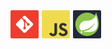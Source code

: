 <svg width="145" height="45" viewBox="0 0 145 45" fill="none" xmlns="http://www.w3.org/2000/svg">
<rect width="45" height="45" rx="2" fill="#F03C2E"/>
<mask id="mask0_801_16" style="mask-type:luminance" maskUnits="userSpaceOnUse" x="8" y="8" width="29" height="29">
<path d="M8.5 8.5H36.5V36.5H8.5V8.5Z" fill="white"/>
</mask>
<g mask="url(#mask0_801_16)">
<path d="M35.9724 21.2533L23.747 9.02872C23.5795 8.86114 23.3807 8.7282 23.1618 8.6375C22.9429 8.54681 22.7083 8.50012 22.4714 8.50012C22.2345 8.50012 21.9999 8.54681 21.781 8.6375C21.5622 8.7282 21.3633 8.86114 21.1958 9.02872L18.6581 11.5677L21.8778 14.7874C22.2563 14.6588 22.6633 14.6387 23.0526 14.7294C23.442 14.8201 23.7982 15.0179 24.081 15.3005C24.3653 15.5851 24.5638 15.9441 24.6537 16.3362C24.7437 16.7283 24.7214 17.1379 24.5895 17.518L27.6937 20.6213C28.0739 20.4892 28.4836 20.467 28.8759 20.5571C29.2681 20.6472 29.6271 20.846 29.9115 21.1308C30.1108 21.33 30.2688 21.5665 30.3766 21.8268C30.4845 22.0871 30.54 22.3661 30.54 22.6478C30.54 22.9296 30.4845 23.2086 30.3766 23.4689C30.2688 23.7292 30.1108 23.9657 29.9115 24.1649C29.5087 24.5673 28.9626 24.7933 28.3932 24.7933C27.8239 24.7933 27.2778 24.5673 26.875 24.1649C26.5757 23.8651 26.3718 23.4836 26.289 23.0682C26.2061 22.6529 26.248 22.2223 26.4093 21.8307L23.5145 18.9368V26.5539C23.82 26.7048 24.0852 26.9264 24.2881 27.2002C24.491 27.4741 24.6257 27.7923 24.6811 28.1285C24.7365 28.4648 24.711 28.8094 24.6067 29.1339C24.5023 29.4583 24.3222 29.7532 24.0813 29.9942C23.8821 30.1935 23.6455 30.3515 23.3852 30.4593C23.1249 30.5672 22.846 30.6227 22.5642 30.6227C22.2824 30.6227 22.0035 30.5672 21.7432 30.4593C21.4829 30.3515 21.2464 30.1935 21.0471 29.9942C20.8478 29.795 20.6898 29.5585 20.5819 29.2981C20.474 29.0378 20.4185 28.7588 20.4185 28.477C20.4185 28.1952 20.474 27.9162 20.5819 27.6559C20.6898 27.3955 20.8478 27.159 21.0471 26.9598C21.2479 26.7586 21.4865 26.5992 21.7492 26.4908V18.8036C21.4876 18.6958 21.2498 18.5374 21.0496 18.3375C20.8494 18.1376 20.6906 17.9001 20.5824 17.6386C20.4743 17.3771 20.4188 17.0969 20.4193 16.8139C20.4198 16.531 20.4761 16.2509 20.5852 15.9898L17.4106 12.8146L9.02707 21.196C8.68925 21.5345 8.49951 21.9932 8.49951 22.4714C8.49951 22.9496 8.68925 23.4083 9.02707 23.7468L21.2531 35.9729C21.5916 36.3106 22.0502 36.5003 22.5284 36.5003C23.0066 36.5003 23.4652 36.3106 23.8037 35.9729L35.9724 23.8041C36.3103 23.4656 36.5 23.0069 36.5 22.5287C36.5 22.0504 36.3103 21.5917 35.9724 21.2533Z" fill="white"/>
</g>
<g clip-path="url(#clip0_801_16)">
<path d="M50 0H95V45H50V0Z" fill="#F0DB4F"/>
<path d="M91.317 34.2676C90.9877 32.2143 89.6488 30.4905 85.6835 28.8821C84.3061 28.249 82.7704 27.7957 82.3127 26.7519C82.1502 26.1445 82.1288 25.8023 82.2315 25.4344C82.5266 24.241 83.9511 23.8688 85.0803 24.211C85.8075 24.4548 86.4962 25.0152 86.9111 25.9092C88.8531 24.6517 88.8489 24.6602 90.2049 23.7961C89.7087 23.0262 89.4435 22.6711 89.1184 22.3418C87.9506 21.0371 86.3593 20.3655 83.8142 20.4169C83.3736 20.4725 82.9288 20.5323 82.4881 20.588C81.2177 20.9088 80.0071 21.5761 79.2971 22.4701C77.1668 24.8869 77.7743 29.1174 80.3665 30.8584C82.9202 32.7748 86.6716 33.2111 87.1507 35.0034C87.6169 37.1978 85.5381 37.9078 83.472 37.6555C81.9492 37.3389 81.1022 36.5647 80.1868 35.1574C78.5015 36.1326 78.5015 36.1326 76.7691 37.1293C77.1797 38.0276 77.6117 38.434 78.3004 39.2125C81.5599 42.519 89.7172 42.3565 91.1802 37.3517C91.24 37.1806 91.6336 36.0342 91.317 34.2676ZM74.4634 20.682H70.2543C70.2543 24.318 70.2372 27.9282 70.2372 31.5642C70.2372 33.8783 70.357 36 69.9806 36.6502C69.3646 37.9291 67.7691 37.7709 67.0419 37.5228C66.3019 37.1592 65.9254 36.6416 65.4891 35.9102C65.3694 35.7006 65.2795 35.538 65.2495 35.5252C64.1075 36.2224 62.9696 36.9239 61.8275 37.6212C62.3964 38.789 63.2348 39.8027 64.3085 40.4615C65.9126 41.4239 68.0685 41.7191 70.3228 41.2015C71.79 40.7737 73.0561 39.8883 73.7191 38.5409C74.6773 36.7742 74.472 34.6355 74.4634 32.27C74.4848 28.4116 74.4634 24.5532 74.4634 20.682Z" fill="#323330"/>
</g>
<rect x="100" width="45" height="45" rx="2" fill="#242938"/>
<path d="M141.233 22.1578C141.298 18.1631 140.398 13.4128 138.523 7.83938L137.053 3.46875L135.056 7.62469C134.949 7.84688 134.827 8.06438 134.7 8.27906C131.419 5.46281 127.163 3.75 122.5 3.75C112.144 3.75 103.75 12.1444 103.75 22.5C103.75 32.8556 112.144 41.25 122.5 41.25C132.856 41.25 141.25 32.8556 141.25 22.5C141.25 22.3847 141.235 22.2731 141.233 22.1578Z" fill="#8BC34A"/>
<path d="M136.923 30.5231C133.996 34.5562 128.813 34.7728 123.935 34.6875H117.578H115.761C119.912 33.1941 122.383 32.8387 124.906 31.5C129.657 29.0016 134.354 23.535 135.332 17.8481C133.522 23.3194 128.039 28.02 123.042 29.9316C119.618 31.2375 113.434 32.505 113.434 32.505L113.184 32.3691C108.975 30.2513 108.847 20.8256 116.5 17.7825C119.851 16.4484 123.056 17.1816 126.676 16.2891C130.54 15.3403 135.01 12.3441 136.829 8.4375C138.865 14.6878 141.316 24.4744 136.923 30.5231ZM114.689 36.0422C114.424 36.3703 114.02 36.5625 113.598 36.5625C112.827 36.5625 112.197 35.9278 112.197 35.1562C112.197 34.3847 112.832 33.75 113.598 33.75C113.918 33.75 114.233 33.8606 114.481 34.065C115.081 34.5516 115.174 35.4422 114.689 36.0422Z" fill="white"/>
<defs>
<clipPath id="clip0_801_16">
<rect x="50" width="45" height="45" rx="2" fill="white"/>
</clipPath>
</defs>
</svg>
